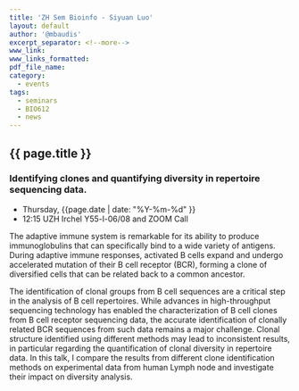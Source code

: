 ```yaml
---
title: 'ZH Sem Bioinfo - Siyuan Luo'
layout: default
author: '@mbaudis'
excerpt_separator: <!--more-->
www_link:
www_links_formatted:
pdf_file_name:
category:
  - events
tags:
  - seminars
  - BIO612
  - news
---
```


## {{ page.title }}

### Identifying clones and quantifying diversity in repertoire sequencing data.

* Thursday, {{page.date | date: "%Y-%m-%d" }}
* 12:15 UZH Irchel Y55-l-06/08 and ZOOM Call

The adaptive immune system is remarkable for its ability to produce immunoglobulins that can specifically bind to a wide variety of antigens. During adaptive immune responses, activated B cells expand and undergo accelerated mutation of their B cell receptor (BCR), forming a clone of diversified cells that can be related back to a common ancestor.

<!--more-->

The identification of clonal groups from B cell sequences are a critical step in the analysis of B cell repertoires. While advances in high-throughput sequencing technology has enabled the characterization of B cell clones from B cell receptor sequencing data, the accurate identification of clonally related BCR sequences from such data remains a major challenge. Clonal structure identified using different methods may lead to inconsistent results, in particular regarding the quantification of clonal diversity in repertoire data. In this talk, I compare the results from different clone identification methods on experimental data from human Lymph node and investigate their impact on diversity analysis.
